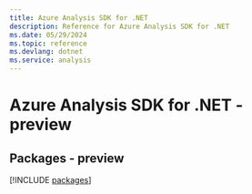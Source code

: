```yaml
---
title: Azure Analysis SDK for .NET
description: Reference for Azure Analysis SDK for .NET
ms.date: 05/29/2024
ms.topic: reference
ms.devlang: dotnet
ms.service: analysis
---
```

# Azure Analysis SDK for .NET - preview
## Packages - preview
[!INCLUDE [packages](analysis-index.md)]